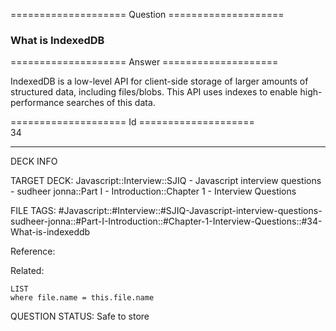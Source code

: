 ==================== Question ====================  

### What is IndexedDB  

==================== Answer ====================  

IndexedDB is a low-level API for client-side storage of larger amounts of
structured data, including files/blobs. This API uses indexes to enable
high-performance searches of this data.

==================== Id ====================  
34
<!--ID: 1707879890421-->

---

DECK INFO

TARGET DECK: Javascript::Interview::SJIQ - Javascript interview questions - sudheer jonna::Part I - Introduction::Chapter 1 - Interview Questions

FILE TAGS: #Javascript::#Interview::#SJIQ-Javascript-interview-questions-sudheer-jonna::#Part-I-Introduction::#Chapter-1-Interview-Questions::#34-What-is-indexeddb

Reference:

Related:

```dataview
LIST
where file.name = this.file.name
```
QUESTION STATUS: Safe to store
